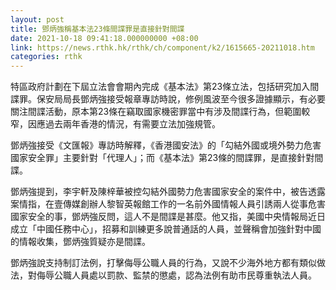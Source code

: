 ```yaml
---
layout: post
title: 鄧炳強稱基本法23條間諜罪是直接針對間諜
date: 2021-10-18 09:41:18.000000000 +08:00
link: https://news.rthk.hk/rthk/ch/component/k2/1615665-20211018.htm
categories: rthk
---
```


特區政府計劃在下屆立法會會期內完成《基本法》第23條立法，包括研究加入間諜罪。保安局局長鄧炳強接受報章專訪時說，修例風波至今很多證據顯示，有必要關注間諜活動，原本第23條在竊取國家機密罪當中有涉及間諜行為，但範圍較窄，因應過去兩年香港的情況，有需要立法加強規管。

鄧炳強接受《文匯報》專訪時解釋，《香港國安法》的「勾結外國或境外勢力危害國家安全罪」主要針對「代理人」；而《基本法》第23條的間諜罪，是直接針對間諜。

鄧炳強提到，李宇軒及陳梓華被控勾結外國勢力危害國家安全的案件中，被告透露案情指，在壹傳媒創辦人黎智英報館工作的一名前外國情報人員引誘兩人從事危害國家安全的事，鄧炳強反問，這人不是間諜是甚麼。他又指，美國中央情報局近日成立「中國任務中心」，招募和訓練更多說普通話的人員，並聲稱會加強針對中國的情報收集，鄧炳強質疑亦是間諜。

鄧炳強說支持制訂法例，打擊侮辱公職人員的行為，又說不少海外地方都有類似做法，對侮辱公職人員處以罰款、監禁的懲處，認為法例有助市民尊重執法人員。
